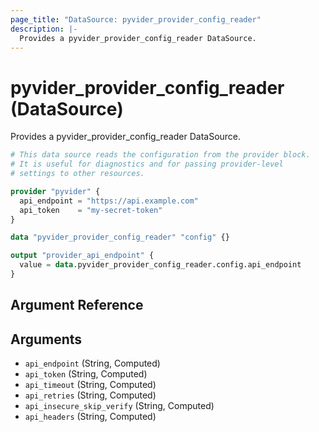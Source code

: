 ```yaml
---
page_title: "DataSource: pyvider_provider_config_reader"
description: |-
  Provides a pyvider_provider_config_reader DataSource.
---
```


# pyvider_provider_config_reader (DataSource)

Provides a pyvider_provider_config_reader DataSource.

```terraform
# This data source reads the configuration from the provider block.
# It is useful for diagnostics and for passing provider-level
# settings to other resources.

provider "pyvider" {
  api_endpoint = "https://api.example.com"
  api_token    = "my-secret-token"
}

data "pyvider_provider_config_reader" "config" {}

output "provider_api_endpoint" {
  value = data.pyvider_provider_config_reader.config.api_endpoint
}

```

## Argument Reference

## Arguments

- `api_endpoint` (String, Computed)
- `api_token` (String, Computed)
- `api_timeout` (String, Computed)
- `api_retries` (String, Computed)
- `api_insecure_skip_verify` (String, Computed)
- `api_headers` (String, Computed)
